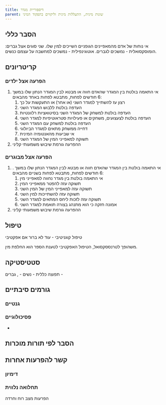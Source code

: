 ```yaml
---
title: דיספוריית מגדר
parent: שונות מינית, התעללות מינית וליקווים בתפקוד המיני
---
```


## הסבר כללי 
אי נוחות של אדם מהמאפיינים הגופניים השייכים למין שלו.
שני סוגים אצל גברים:
הומוסקסואלית - נמשכים לגברים.
אוטוגינפילית - נמשכים למחשבה על עצמם כנשים.
## קריטריונים
### הפרעה אצל ילדים
1. אי התאמה בולטת בין  המגדר שהאדם חווה או מבטא לבין המגדר הנתון שלו במשך 6 חודשים לפחות, מתבטא לפחות באחד מהבאים:
	1.  רצון עז להשתייך למגדר השני (או אחר) או התעקשות על כך
	2. העדפה בולטת ללבוש המגדר השני
	3. העדפה בולטת למשחק של המגדר השני בסיטואציות רלוונטיות
	4. העדפה בולטת לצעצועים, משחקים או פעילויות סטראוטיפיות למגדר השני
	5. העדפה בולטת למשחק עם המגדר השני
	6. דחייה ממשחק מתאים למגדר הביולוגי
	7. אי שביעות מהאנטומיה המינית
	8. תשוקה למאפייני המין של המגדר השני
2. ההפרעה גורמת שיבוש משמעותי קליני

### הפרעה אצל מבוגרים
1. . אי התאמה בולטת בין  המגדר שהאדם חווה או מבטא לבין המגדר הנתון שלו במשך 6 חודשים לפחות, מתבטא לפחות בשניים מהבאים:
	1. אי התאמה בולטת בין מגדר נחווה למאפייני מין
	2. תשוקה עזה להפטר ממאפייני המין
	3. תשוקה עזה למאפייני המין של המין השני
	4. תשוקה עזה להשתייכות למין השני
	5. תשוקה עזה לזכות ליחס המתאים למגדר השני
	6. אמונה חזקה כי הוא מתנהג בצורה תואמת למגדר השני
2. ההפרעה גורמת שיבוש משמעותי קליני
## טיפול
טיפול קוגניטיבי - עוד לא ברור אם אפקטיבי

משהופך לטרנססקסואל, הטיפול האפקטיבי לטענת הספר הוא החלפת מין.

## סטטיסטיקה
תפוצה כללית - 
נשים - , גברים - 
## גורמים סיבתיים
### גנטיים
### פסיכולוגיים
* 
## הסבר לפי תורות מוכרות


## קשר להפרעות אחרות

### דימיון
### תחלואה נלווית
הפרעות מצב רוח וחרדה



<script src="https://utteranc.es/client.js"
        repo="AdiShamir/AdiShamir.github.io"
        issue-term="pathname"
        label="comment"
        theme="github-dark"
        crossorigin="anonymous"
        async>
</script>
